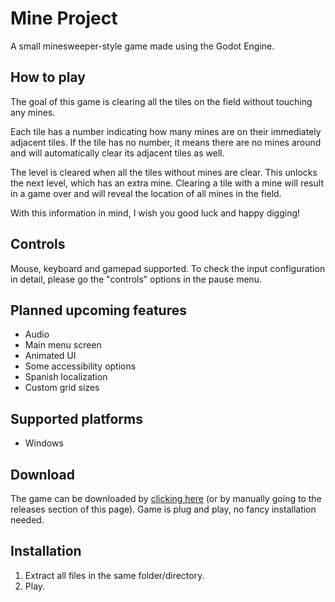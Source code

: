 # Mine Project

A small minesweeper-style game made using the Godot Engine.

## How to play

The goal of this game is clearing all the tiles on the field without touching any mines.

Each tile has a number indicating how many mines are on their immediately adjacent tiles. If the tile has no number, it means there are no mines around and will automatically clear its adjacent tiles as well.

The level is cleared when all the tiles without mines are clear. This unlocks the next level, which has an extra mine.
Clearing a tile with a mine will result in a game over and will reveal the location of all mines in the field.

With this information in mind, I wish you good luck and happy digging!

## Controls

Mouse, keyboard and gamepad supported. To check the input configuration in detail, please go the "controls" options in the pause menu.

## Planned upcoming features

- Audio
- Main menu screen
- Animated UI
- Some accessibility options
- Spanish localization
- Custom grid sizes

## Supported platforms

- Windows

## Download

The game can be downloaded by [clicking here](https://github.com/ClovCG/mine-project/releases/latest) (or by manually going to the releases section of this page). Game is plug and play, no fancy installation needed.

## Installation

1. Extract all files in the same folder/directory.
2. Play.
